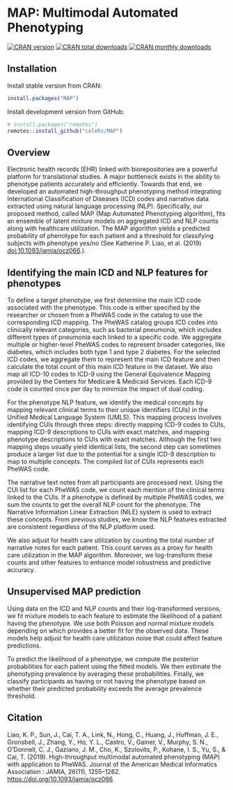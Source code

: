 
# MAP: Multimodal Automated Phenotyping

[![CRAN version](http://www.r-pkg.org/badges/version/MAP)](https://cran.r-project.org/package=MAP)
[![CRAN total downloads](http://cranlogs.r-pkg.org/badges/grand-total/MAP)](https://cran.r-project.org/package=MAP)
[![CRAN monthly downloads](http://cranlogs.r-pkg.org/badges/MAP)](https://cran.r-project.org/package=MAP)

## Installation

Install stable version from CRAN:

``` r
install.packages("MAP")
```

Install development version from GitHub:

``` r
# install.packages("remotes")
remotes::install_github("celehs/MAP")
```

## Overview

Electronic health records (EHR) linked with biorepositories are a
powerful platform for translational studies. A major bottleneck exists
in the ability to phenotype patients accurately and efficiently. Towards
that end, we developed an automated high-throughput phenotyping method
integrating International Classification of Diseases (ICD) codes and
narrative data extracted using natural language processing (NLP).
Specifically, our proposed method, called MAP (Map Automated Phenotyping
algorithm), fits an ensemble of latent mixture models on aggregated ICD
and NLP counts along with healthcare utilization. The MAP algorithm
yields a predicted probability of phenotype for each patient and a
threshold for classifying subjects with phenotype yes/no (See Katherine
P. Liao, et al. (2019) <doi:10.1093/jamia/ocz066>.).

## Identifying the main ICD and NLP features for phenotypes

To define a target phenotype, we first determine the main ICD code associated with the phenotype. This code is either specified by the researcher or chosen from a PheWAS code in the catalog to use the corresponding ICD mapping. The PheWAS catalog groups ICD codes into clinically relevant categories, such as bacterial pneumonia, which includes different types of pneumonia each linked to a specific code. We aggregate multiple or higher-level PheWAS codes to represent broader categories, like diabetes, which includes both type 1 and type 2 diabetes. For the selected ICD codes, we aggregate them to represent the main ICD feature and then calculate the total count of this main ICD feature in the dataset. We also map all ICD-10 codes to ICD-9 using the General Equivalence Mapping provided by the Centers for Medicare & Medicaid Services. Each ICD-9 code is counted once per day to minimize the impact of dual coding.

For the phenotype NLP feature, we identify the medical concepts by mapping relevant clinical terms to their unique identifiers (CUIs) in the Unified Medical Language System (UMLS). This mapping process involves identifying CUIs through three steps: directly mapping ICD-9 codes to CUIs, mapping ICD-9 descriptions to CUIs with exact matches, and mapping phenotype descriptions to CUIs with exact matches. Although the first two mapping steps usually yield identical lists, the second step can sometimes produce a larger list due to the potential for a single ICD-9 description to map to multiple concepts. The compiled list of CUIs represents each PheWAS code.

The narrative text notes from all participants are processed next. Using the CUI list for each PheWAS code, we count each mention of the clinical terms linked to the CUIs. If a phenotype is defined by multiple PheWAS codes, we sum the counts to get the overall NLP count for the phenotype. The Narrative Information Linear Extraction (NILE) system is used to extract these concepts. From previous studies, we know the NLP features extracted are consistent regardless of the NLP platform used.

We also adjust for health care utilization by counting the total number of narrative notes for each patient. This count serves as a proxy for health care utilization in the MAP algorithm. Moreover, we log-transform these counts and other features to enhance model robustness and predictive accuracy.

## Unsupervised MAP prediction

Using data on the ICD and NLP counts and their log-transformed versions, we fit mixture models to each feature to estimate the likelihood of a patient having the phenotype. We use both Poisson and normal mixture models depending on which provides a better fit for the observed data. These models help adjust for health care utilization noise that could affect feature predictions.

To predict the likelihood of a phenotype, we compute the posterior probabilities for each patient using the fitted models. We then estimate the phenotyping prevalence by averaging these probabilities. Finally, we classify participants as having or not having the phenotype based on whether their predicted probability exceeds the average prevalence threshold.

## Citation

Liao, K. P., Sun, J., Cai, T. A., Link, N., Hong, C., Huang, J.,
Huffman, J. E., Gronsbell, J., Zhang, Y., Ho, Y. L., Castro, V., Gainer,
V., Murphy, S. N., O’Donnell, C. J., Gaziano, J. M., Cho, K., Szolovits,
P., Kohane, I. S., Yu, S., & Cai, T. (2019). High-throughput multimodal
automated phenotyping (MAP) with application to PheWAS. Journal of the
American Medical Informatics Association : JAMIA, 26(11), 1255–1262.
<https://doi.org/10.1093/jamia/ocz066>
